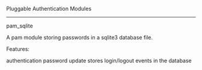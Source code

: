 Pluggable Authentication Modules

----------
pam_sqlite

A pam module storing passwords in a sqlite3 database file.

Features:

authentication
password update
stores login/logout events in the database
